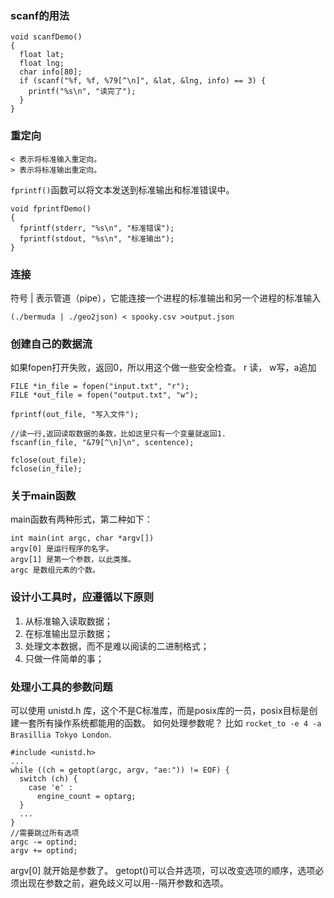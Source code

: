 ### scanf的用法
````
void scanfDemo()
{
  float lat;
  float lng;
  char info[80];
  if (scanf("%f, %f, %79[^\n]", &lat, &lng, info) == 3) {
    printf("%s\n", "读完了");
  }
}
````

### 重定向
````
< 表示将标准输入重定向。
> 表示将标准输出重定向。
````
`fprintf()`函数可以将文本发送到标准输出和标准错误中。
````
void fprintfDemo()
{
  fprintf(stderr, "%s\n", "标准错误");
  fprintf(stdout, "%s\n", "标准输出");
}
````

### 连接
符号 | 表示管道（pipe），它能连接一个进程的标准输出和另一个进程的标准输入
````
(./bermuda | ./geo2json) < spooky.csv >output.json
````

### 创建自己的数据流
如果fopen打开失败，返回0，所以用这个做一些安全检查。
r 读， w写，a追加
````
FILE *in_file = fopen("input.txt", "r");
FILE *out_file = fopen("output.txt", "w");

fprintf(out_file, "写入文件");

//读一行,返回读取数据的条数，比如这里只有一个变量就返回1.
fscanf(in_file, "&79[^\n]\n", scentence);  

fclose(out_file);
fclose(in_file);
````

### 关于main函数
main函数有两种形式，第二种如下：
````
int main(int argc, char *argv[])
argv[0] 是运行程序的名字。
argv[1] 是第一个参数，以此类推。
argc 是数组元素的个数。
````

### 设计小工具时，应遵循以下原则
1. 从标准输入读取数据；
2. 在标准输出显示数据；
3. 处理文本数据，而不是难以阅读的二进制格式；
4. 只做一件简单的事；

### 处理小工具的参数问题
可以使用 unistd.h 库，这个不是C标准库，而是posix库的一员，posix目标是创建一套所有操作系统都能用的函数。
如何处理参数呢？ 比如 `rocket_to -e 4 -a Brasillia Tokyo London`.
````
#include <unistd.h>
...
while ((ch = getopt(argc, argv, "ae:")) != EOF) {
  switch (ch) {
    case 'e' :
      engine_count = optarg;
  }
  ...
}
//需要跳过所有选项
argc -= optind;
argv += optind;
````
argv[0] 就开始是参数了。
getopt()可以合并选项，可以改变选项的顺序，选项必须出现在参数之前，避免歧义可以用--隔开参数和选项。
